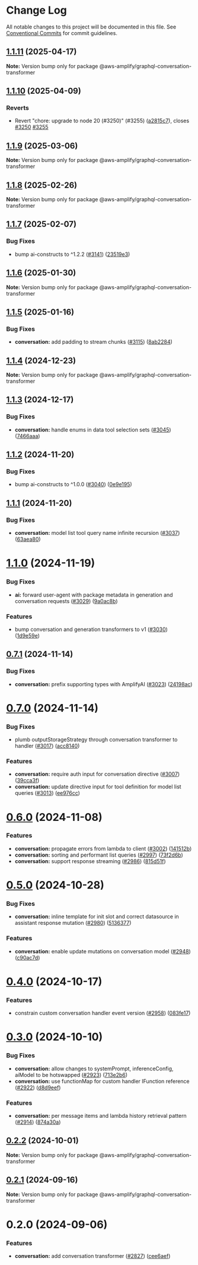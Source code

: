 # Change Log

All notable changes to this project will be documented in this file.
See [Conventional Commits](https://conventionalcommits.org) for commit guidelines.

## [1.1.11](https://github.com/aws-amplify/amplify-category-api/compare/@aws-amplify/graphql-conversation-transformer@1.1.10...@aws-amplify/graphql-conversation-transformer@1.1.11) (2025-04-17)

**Note:** Version bump only for package @aws-amplify/graphql-conversation-transformer

## [1.1.10](https://github.com/aws-amplify/amplify-category-api/compare/@aws-amplify/graphql-conversation-transformer@1.1.9...@aws-amplify/graphql-conversation-transformer@1.1.10) (2025-04-09)

### Reverts

- Revert "chore: upgrade to node 20 (#3250)" (#3255) ([a2815c7](https://github.com/aws-amplify/amplify-category-api/commit/a2815c76ee6d12e687193ca6eca84609c79ee268)), closes [#3250](https://github.com/aws-amplify/amplify-category-api/issues/3250) [#3255](https://github.com/aws-amplify/amplify-category-api/issues/3255)

## [1.1.9](https://github.com/aws-amplify/amplify-category-api/compare/@aws-amplify/graphql-conversation-transformer@1.1.8...@aws-amplify/graphql-conversation-transformer@1.1.9) (2025-03-06)

**Note:** Version bump only for package @aws-amplify/graphql-conversation-transformer

## [1.1.8](https://github.com/aws-amplify/amplify-category-api/compare/@aws-amplify/graphql-conversation-transformer@1.1.7...@aws-amplify/graphql-conversation-transformer@1.1.8) (2025-02-26)

**Note:** Version bump only for package @aws-amplify/graphql-conversation-transformer

## [1.1.7](https://github.com/aws-amplify/amplify-category-api/compare/@aws-amplify/graphql-conversation-transformer@1.1.6...@aws-amplify/graphql-conversation-transformer@1.1.7) (2025-02-07)

### Bug Fixes

- bump ai-constructs to ^1.2.2 ([#3141](https://github.com/aws-amplify/amplify-category-api/issues/3141)) ([23519e3](https://github.com/aws-amplify/amplify-category-api/commit/23519e3a682175ea6e02c41b5fecac5c51ce04bf))

## [1.1.6](https://github.com/aws-amplify/amplify-category-api/compare/@aws-amplify/graphql-conversation-transformer@1.1.5...@aws-amplify/graphql-conversation-transformer@1.1.6) (2025-01-30)

**Note:** Version bump only for package @aws-amplify/graphql-conversation-transformer

## [1.1.5](https://github.com/aws-amplify/amplify-category-api/compare/@aws-amplify/graphql-conversation-transformer@1.1.3...@aws-amplify/graphql-conversation-transformer@1.1.5) (2025-01-16)

### Bug Fixes

- **conversation:** add padding to stream chunks ([#3115](https://github.com/aws-amplify/amplify-category-api/issues/3115)) ([8ab2284](https://github.com/aws-amplify/amplify-category-api/commit/8ab2284eedc7f5e29d0e21acf3124d60ed058a93))

## [1.1.4](https://github.com/aws-amplify/amplify-category-api/compare/@aws-amplify/graphql-conversation-transformer@1.1.3...@aws-amplify/graphql-conversation-transformer@1.1.4) (2024-12-23)

**Note:** Version bump only for package @aws-amplify/graphql-conversation-transformer

## [1.1.3](https://github.com/aws-amplify/amplify-category-api/compare/@aws-amplify/graphql-conversation-transformer@1.1.2...@aws-amplify/graphql-conversation-transformer@1.1.3) (2024-12-17)

### Bug Fixes

- **conversation:** handle enums in data tool selection sets ([#3045](https://github.com/aws-amplify/amplify-category-api/issues/3045)) ([7466aaa](https://github.com/aws-amplify/amplify-category-api/commit/7466aaaf8e6779cd72899701ae5e7e3df665e9de))

## [1.1.2](https://github.com/aws-amplify/amplify-category-api/compare/@aws-amplify/graphql-conversation-transformer@1.1.1...@aws-amplify/graphql-conversation-transformer@1.1.2) (2024-11-20)

### Bug Fixes

- bump ai-constructs to ^1.0.0 ([#3040](https://github.com/aws-amplify/amplify-category-api/issues/3040)) ([0e9e195](https://github.com/aws-amplify/amplify-category-api/commit/0e9e195b05e7d40e41c29b82b8f3fb3a8961d80b))

## [1.1.1](https://github.com/aws-amplify/amplify-category-api/compare/@aws-amplify/graphql-conversation-transformer@1.1.0...@aws-amplify/graphql-conversation-transformer@1.1.1) (2024-11-20)

### Bug Fixes

- **conversation:** model list tool query name infinite recursion ([#3037](https://github.com/aws-amplify/amplify-category-api/issues/3037)) ([63aea80](https://github.com/aws-amplify/amplify-category-api/commit/63aea80cfe3c0b9f1d74b80af1eb38a6ac96a190))

# [1.1.0](https://github.com/aws-amplify/amplify-category-api/compare/@aws-amplify/graphql-conversation-transformer@0.7.1...@aws-amplify/graphql-conversation-transformer@1.1.0) (2024-11-19)

### Bug Fixes

- **ai:** forward user-agent with package metadata in generation and conversation requests ([#3029](https://github.com/aws-amplify/amplify-category-api/issues/3029)) ([9a0ac8b](https://github.com/aws-amplify/amplify-category-api/commit/9a0ac8bb1d6b554bc3f93a0450763a07b8d8f0dd))

### Features

- bump conversation and generation transformers to v1 ([#3030](https://github.com/aws-amplify/amplify-category-api/issues/3030)) ([1d9e59e](https://github.com/aws-amplify/amplify-category-api/commit/1d9e59ed5d2130780a5d75db4e48b2c86df9e8e3))

## [0.7.1](https://github.com/aws-amplify/amplify-category-api/compare/@aws-amplify/graphql-conversation-transformer@0.7.0...@aws-amplify/graphql-conversation-transformer@0.7.1) (2024-11-14)

### Bug Fixes

- **conversation:** prefix supporting types with AmplifyAI ([#3023](https://github.com/aws-amplify/amplify-category-api/issues/3023)) ([24198ac](https://github.com/aws-amplify/amplify-category-api/commit/24198ac98f12889945f10ad35c3554201562587f))

# [0.7.0](https://github.com/aws-amplify/amplify-category-api/compare/@aws-amplify/graphql-conversation-transformer@0.6.0...@aws-amplify/graphql-conversation-transformer@0.7.0) (2024-11-14)

### Bug Fixes

- plumb outputStorageStrategy through conversation transformer to handler ([#3017](https://github.com/aws-amplify/amplify-category-api/issues/3017)) ([acc8140](https://github.com/aws-amplify/amplify-category-api/commit/acc8140c323988da595630ed9c047e03a825635f))

### Features

- **conversation:** require auth input for conversation directive ([#3007](https://github.com/aws-amplify/amplify-category-api/issues/3007)) ([39cca3f](https://github.com/aws-amplify/amplify-category-api/commit/39cca3f18d02e9092828901ba799932f6e77f232))
- **conversation:** update directive input for tool definition for model list queries ([#3013](https://github.com/aws-amplify/amplify-category-api/issues/3013)) ([ee976cc](https://github.com/aws-amplify/amplify-category-api/commit/ee976cc565efb54dd8e7e2fcfc4e116b312ab348))

# [0.6.0](https://github.com/aws-amplify/amplify-category-api/compare/@aws-amplify/graphql-conversation-transformer@0.5.0...@aws-amplify/graphql-conversation-transformer@0.6.0) (2024-11-08)

### Features

- **conversation:** propagate errors from lambda to client ([#3002](https://github.com/aws-amplify/amplify-category-api/issues/3002)) ([141512b](https://github.com/aws-amplify/amplify-category-api/commit/141512bf228a2afdbfc124023730ff76d1b65a04))
- **conversation:** sorting and performant list queries ([#2997](https://github.com/aws-amplify/amplify-category-api/issues/2997)) ([73f2d6b](https://github.com/aws-amplify/amplify-category-api/commit/73f2d6b7026df34ba4b9b88722925bc7d853ab60))
- **conversation:** support response streaming ([#2986](https://github.com/aws-amplify/amplify-category-api/issues/2986)) ([815d51f](https://github.com/aws-amplify/amplify-category-api/commit/815d51fcd6fd105614f879271f21a307affe8c9d))

# [0.5.0](https://github.com/aws-amplify/amplify-category-api/compare/@aws-amplify/graphql-conversation-transformer@0.4.0...@aws-amplify/graphql-conversation-transformer@0.5.0) (2024-10-28)

### Bug Fixes

- **conversation:** inline template for init slot and correct datasource in assistant response mutation ([#2980](https://github.com/aws-amplify/amplify-category-api/issues/2980)) ([5136377](https://github.com/aws-amplify/amplify-category-api/commit/513637700ab5f1b42a9e62de1b00e63d0b8f47c3))

### Features

- **conversation:** enable update mutations on conversation model ([#2948](https://github.com/aws-amplify/amplify-category-api/issues/2948)) ([c90ac7d](https://github.com/aws-amplify/amplify-category-api/commit/c90ac7d9aad6ac2a9b30d44e65211b689d2c7109))

# [0.4.0](https://github.com/aws-amplify/amplify-category-api/compare/@aws-amplify/graphql-conversation-transformer@0.3.0...@aws-amplify/graphql-conversation-transformer@0.4.0) (2024-10-17)

### Features

- constrain custom conversation handler event version ([#2958](https://github.com/aws-amplify/amplify-category-api/issues/2958)) ([083fe17](https://github.com/aws-amplify/amplify-category-api/commit/083fe173e32a06976300b36c20d91e3c55d19f2a))

# [0.3.0](https://github.com/aws-amplify/amplify-category-api/compare/@aws-amplify/graphql-conversation-transformer@0.2.2...@aws-amplify/graphql-conversation-transformer@0.3.0) (2024-10-10)

### Bug Fixes

- **conversation:** allow changes to systemPrompt, inferenceConfig, aiModel to be hotswapped ([#2923](https://github.com/aws-amplify/amplify-category-api/issues/2923)) ([713e2b6](https://github.com/aws-amplify/amplify-category-api/commit/713e2b6d52fd17ba29968934e416604564a0132f))
- **conversation:** use functionMap for custom handler IFunction reference ([#2922](https://github.com/aws-amplify/amplify-category-api/issues/2922)) ([d8d9eef](https://github.com/aws-amplify/amplify-category-api/commit/d8d9eefedc5ac411c9dc358a62c2461cfbb6a98a))

### Features

- **conversation:** per message items and lambda history retrieval pattern ([#2914](https://github.com/aws-amplify/amplify-category-api/issues/2914)) ([874a30a](https://github.com/aws-amplify/amplify-category-api/commit/874a30ace18885f63c6be3274f32e4331bca98ed))

## [0.2.2](https://github.com/aws-amplify/amplify-category-api/compare/@aws-amplify/graphql-conversation-transformer@0.2.1...@aws-amplify/graphql-conversation-transformer@0.2.2) (2024-10-01)

**Note:** Version bump only for package @aws-amplify/graphql-conversation-transformer

## [0.2.1](https://github.com/aws-amplify/amplify-category-api/compare/@aws-amplify/graphql-conversation-transformer@0.2.0...@aws-amplify/graphql-conversation-transformer@0.2.1) (2024-09-16)

**Note:** Version bump only for package @aws-amplify/graphql-conversation-transformer

# 0.2.0 (2024-09-06)

### Features

- **conversation:** add conversation transformer ([#2827](https://github.com/aws-amplify/amplify-category-api/issues/2827)) ([cee6aef](https://github.com/aws-amplify/amplify-category-api/commit/cee6aef1358293fe51909a64d1cf9941afc46aba))
